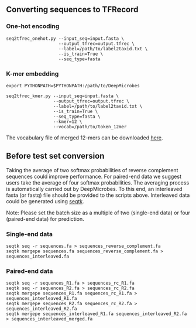 ## Converting sequences to TFRecord

### One-hot encoding

    seq2tfrec_onehot.py --input_seq=input.fasta \
                        --output_tfrec=output.tfrec \
                        --label=/path/to/label2taxid.txt \
                        --is_train=True \
                        --seq_type=fasta
  

### K-mer embedding

    export PYTHONPATH=$PYTHONPATH:/path/to/DeepMicrobes
  
    seq2tfrec_kmer.py --input_seq=input.fasta \
                      --output_tfrec=output.tfrec \
                      --label=/path/to/label2taxid.txt \
                      --is_train=True \
                      --seq_type=fasta \
                      --kmer=12 \
                      --vocab=/path/to/token_12mer


The vocabulary file of merged 12-mers can be downloaded [here](https://mail2sysueducn-my.sharepoint.com/:f:/g/personal/liangqx7_mail2_sysu_edu_cn/EoMaqt1sNbZHl9kFj84WvnsBT4dPFN_Yddkm0bo87Fms8g?e=KLgguV). 




## Before test set conversion

Taking the average of two softmax probabilities of reverse complement sequences could improve performance. For paired-end data we suggest users take the average of four softmax probabilities. The averaging process is automatically carried out by DeepMicrobes. To this end, an interleaved fasta (or fastq) file should be provided to the scripts above. Interleaved data could be generated using [seqtk](https://github.com/lh3/seqtk/releases).

Note: Please set the batch size as a multiple of two (single-end data) or four (paired-end data) for prediction.

### Single-end data

    seqtk seq -r sequences.fa > sequences_reverse_complement.fa
    seqtk mergepe sequences.fa sequences_reverse_complement.fa > sequences_interleaved.fa
    
### Paired-end data

    seqtk seq -r sequences_R1.fa > sequences_rc_R1.fa
    seqtk seq -r sequences_R2.fa > sequences_rc_R2.fa
    seqtk mergepe sequences_R1.fa sequences_rc_R1.fa > sequences_interleaved_R1.fa
    seqtk mergepe sequences_R2.fa sequences_rc_R2.fa > sequences_interleaved_R2.fa
    seqtk mergepe sequences_interleaved_R1.fa sequences_interleaved_R2.fa > sequences_interleaved_merged.fa
